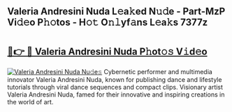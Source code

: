 ## Valeria Andresini Nuda L𝚎a𝚔ed N𝚞𝚍e - Part-MzP Vi𝚍𝚎o P𝚑𝚘tos - H𝚘𝚝 O𝚗𝚕yf𝚊ns L𝚎a𝚔s 7377z

# <h2><a href="http://kfdf9s.oniu.top/?m=Valeria+Andresini+Nuda">🔗👉 🔴 Valeria Andresini Nuda P𝚑ot𝚘𝚜 V𝚒d𝚎o</a></h2>

[![Valeria Andresini Nuda Nu𝚍e𝚜](https://i.imgur.com/0qMVB7G.gif)](http://kfdf9s.oniu.top/?m=Valeria+Andresini+Nuda)
Cybernetic performer and multimedia innovator Valeria Andresini Nuda, known for publishing dance and lifestyle tutorials through viral dance sequences and compact clips. Visionary artist Valeria Andresini Nuda, famed for their innovative and inspiring creations in the world of art.  
